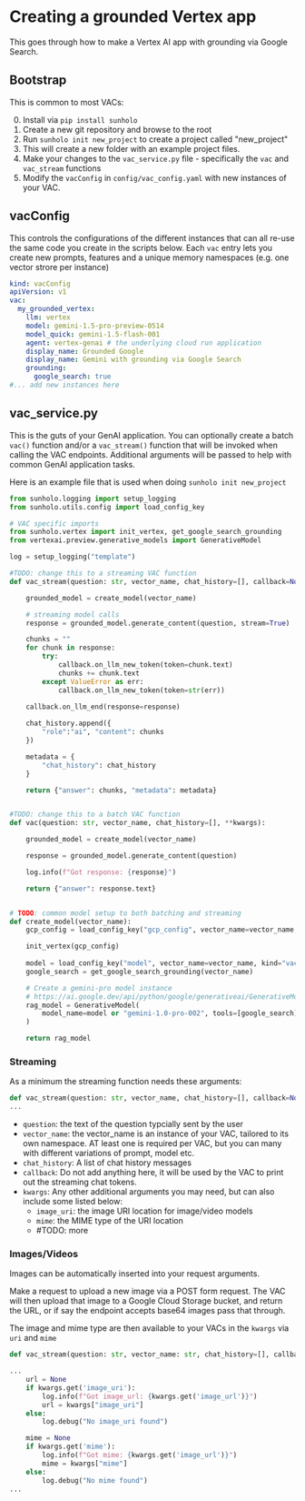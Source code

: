 # Creating a grounded Vertex app

This goes through how to make a Vertex AI app with grounding via Google Search.

## Bootstrap

This is common to most VACs:

0. Install via `pip install sunholo`
1. Create a new git repository and browse to the root
1. Run `sunholo init new_project` to create a project called "new_project"
1. This will create a new folder with an example project files.
1. Make your changes to the `vac_service.py` file - specifically the `vac` and `vac_stream` functions
1. Modify the `vacConfig` in `config/vac_config.yaml` with new instances of your VAC.

## vacConfig

This controls the configurations of the different instances that can all re-use the same code you create in the scripts below.  Each `vac` entry lets you create new prompts, features and a unique memory namespaces (e.g. one vector strore per instance)

```yaml
kind: vacConfig
apiVersion: v1
vac:
  my_grounded_vertex:
    llm: vertex
    model: gemini-1.5-pro-preview-0514
    model_quick: gemini-1.5-flash-001
    agent: vertex-genai # the underlying cloud run application
    display_name: Grounded Google
    display_name: Gemini with grounding via Google Search
    grounding:
      google_search: true
#... add new instances here
```

## vac_service.py

This is the guts of your GenAI application.  You can optionally create a batch `vac()` function and/or a `vac_stream()` function that will be invoked when calling the VAC endpoints.  Additional arguments will be passed to help with common GenAI application tasks.  

Here is an example file that is used when doing `sunholo init new_project`

```python
from sunholo.logging import setup_logging
from sunholo.utils.config import load_config_key

# VAC specific imports
from sunholo.vertex import init_vertex, get_google_search_grounding
from vertexai.preview.generative_models import GenerativeModel

log = setup_logging("template")

#TODO: change this to a streaming VAC function
def vac_stream(question: str, vector_name, chat_history=[], callback=None, **kwargs):

    grounded_model = create_model(vector_name)

    # streaming model calls
    response = grounded_model.generate_content(question, stream=True)

    chunks = ""
    for chunk in response:
        try:
            callback.on_llm_new_token(token=chunk.text)
            chunks += chunk.text
        except ValueError as err:
            callback.on_llm_new_token(token=str(err))
    
    callback.on_llm_end(response=response)

    chat_history.append({
        "role":"ai", "content": chunks
    })

    metadata = {
        "chat_history": chat_history
    }

    return {"answer": chunks, "metadata": metadata}


#TODO: change this to a batch VAC function
def vac(question: str, vector_name, chat_history=[], **kwargs):

    grounded_model = create_model(vector_name)

    response = grounded_model.generate_content(question)

    log.info(f"Got response: {response}")

    return {"answer": response.text}


# TODO: common model setup to both batching and streaming
def create_model(vector_name):
    gcp_config = load_config_key("gcp_config", vector_name=vector_name, kind="vacConfig")

    init_vertex(gcp_config)
 
    model = load_config_key("model", vector_name=vector_name, kind="vacConfig")
    google_search = get_google_search_grounding(vector_name)

    # Create a gemini-pro model instance
    # https://ai.google.dev/api/python/google/generativeai/GenerativeModel#streaming
    rag_model = GenerativeModel(
        model_name=model or "gemini-1.0-pro-002", tools=[google_search]
    )

    return rag_model
```

### Streaming

As a minimum the streaming function needs these arguments:

```python
def vac_stream(question: str, vector_name, chat_history=[], callback=None, **kwargs):
...
```

* `question`: the text of the question typcially sent by the user
* `vector_name`: the vector_name is an instance of your VAC, tailored to its own namespace.  AT least one is required per VAC, but you can many with different variations of prompt, model etc.
* `chat_history`: A list of chat history messages
* `callback`: Do not add anything here, it will be used by the VAC to print out the streaming chat tokens.
* `kwargs`: Any other additional arguments you may need, but can also include some listed below:
  - `image_uri`: the image URI location for image/video models
  - `mime`: the MIME type of the URI location
  - #TODO: more

### Images/Videos

Images can be automatically inserted into your request arguments.

Make a request to upload a new image via a POST form request.  The VAC will then upload that image to a Google Cloud Storage bucket, and return the URL, or if say the endpoint accepts base64 images pass that through.

The image and mime type are then available to your VACs in the `kwargs` via `uri` and `mime`

```python
def vac_stream(question: str, vector_name: str, chat_history=[], callback=None, **kwargs):

...
    url = None
    if kwargs.get('image_uri'):
        log.info(f"Got image_url: {kwargs.get('image_url')}")
        url = kwargs["image_uri"]
    else:
        log.debug("No image_uri found")

    mime = None
    if kwargs.get('mime'):
        log.info(f"Got mime: {kwargs.get('image_url')}")
        mime = kwargs["mime"]
    else:
        log.debug("No mime found")
...
```